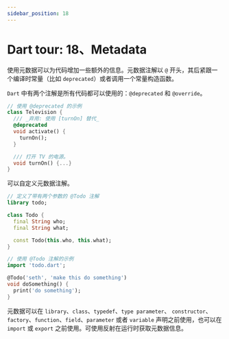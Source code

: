 ```yaml
---
sidebar_position: 18
---
```


# Dart tour: 18、Metadata

使用元数据可以为代码增加一些额外的信息。元数据注解以 `@` 开头，其后紧跟一个编译时常量（比如 `deprecated`）或者调用一个常量构造函数。

`Dart` 中有两个注解是所有代码都可以使用的：`@deprecated` 和 `@override`。

```dart
// 使用 @deprecated 的示例
class Television {
  /// _弃用: 使用 [turnOn] 替代_
  @deprecated
  void activate() {
    turnOn();
  }

  /// 打开 TV 的电源。
  void turnOn() {...}
}
```

可以自定义元数据注解。

```dart
// 定义了带有两个参数的 @Todo 注解
library todo;

class Todo {
  final String who;
  final String what;

  const Todo(this.who, this.what);
}

// 使用 @Todo 注解的示例
import 'todo.dart';

@Todo('seth', 'make this do something')
void doSomething() {
  print('do something');
}
```

元数据可以在 `library`、`class`、`typedef`、`type parameter`、 `constructor`、`factory`、`function`、`field`、`parameter` 或者 `variable` 声明之前使用，也可以在 `import` 或 `export` 之前使用。可使用反射在运行时获取元数据信息。
